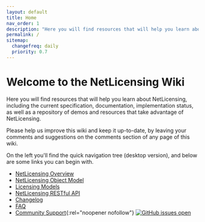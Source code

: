 ```yaml
---
layout: default
title: Home
nav_order: 1
description: "Here you will find resources that will help you learn about NetLicensing"
permalink: /
sitemap:
  changefreq: daily
  priority: 0.7
---
```


Welcome to the NetLicensing Wiki
================================

Here you will find resources that will help you learn about NetLicensing, including the current specification, documentation, implementation status, as well as a repository of demos and resources that take advantage of NetLicensing.

Please help us improve this wiki and keep it up-to-date, by leaving your comments and suggestions on the comments section of any page of this wiki.

On the left you'll find the quick navigation tree (desktop version), and below are some links you can begin with.

- [NetLicensing Overview](overview)
- [NetLicensing Object Model](object-model)
- [Licensing Models](licensing-models)
- [NetLicensing RESTful API](restful-api)
- [Changelog](changelog)
- [FAQ](faq)
- [Community Support](https://github.com/Labs64/NetLicensing-Community){:rel="noopener nofollow"} 
[![GitHub issues open](https://img.shields.io/github/issues/Labs64/NetLicensing-Community.svg)](https://github.com/Labs64/NetLicensing-Community/issues)

